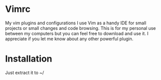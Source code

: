 Vimrc
=====

My vim plugins and configurations
I use Vim as a handy IDE for small projects or small changes and code browsing. This is for my personal use between my computers but you can feel free to download and use it. I appreciate if you let me know about any other powerful plugin.

Installation
=====
Just extract it to ~/
